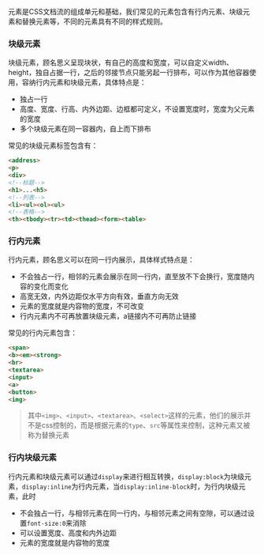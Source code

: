 <!-- ---
title: CSS基础系列之块级元素、行内元素
date: 2022-10-12
tags: CSS基础
--- -->

元素是CSS文档流的组成单元和基础，我们常见的元素包含有行内元素、块级元素和替换元素等，不同的元素具有不同的样式规则。

### 块级元素

块级元素，顾名思义呈现块状，有自己的高度和宽度，可以自定义width、height，独自占据一行，之后的邻接节点只能另起一行排布，可以作为其他容器使用，容纳行内元素和块级元素，具体特点是：
* 独占一行
* 高度、宽度、行高、内外边距、边框都可定义，不设置宽度时，宽度为父元素的宽度
* 多个块级元素在同一容器内，自上而下排布

常见的块级元素标签包含有：
```html
<address>
<p>
<div>
<!--标题-->
<h1>...<h5>
<!--列表-->
<li><ul><ol><ul>
<!--表格-->
<th><tbody><tr><td><thead><form><table>
```

### 行内元素

行内元素，顾名思义可以在同一行内展示，具体样式特点是：
* 不会独占一行，相邻的元素会展示在同一行内，直至放不下会换行，宽度随内容的变化而变化
* 高宽无效，内外边距仅水平方向有效，垂直方向无效
* 元素的宽度就是内容物的宽度，不可改变
* 行内元素内不可再放置块级元素，a链接内不可再防止链接

常见的行内元素包含：
```html
<span>
<b><em><strong>
<br>
<textarea>
<input>
<a>
<button>
<img>
```

> 其中`<img>`、`<input>`、`<textarea>`、`<select>`这样的元素，他们的展示并不是css控制的，而是根据元素的`type`、`src`等属性来控制，这种元素又被称为替换元素

### 行内块级元素

行内元素和块级元素可以通过`display`来进行相互转换，`display:block`为块级元素，`display:inline`为行内元素，当`display:inline-block`时，为行内块级元素，此时
* 不会独占一行，与相邻元素在同一行内，与相邻元素之间有空隙，可以通过设置`font-size:0`来消除
* 可以设置宽度、高度和内外边距
* 元素的宽度就是内容物的宽度
